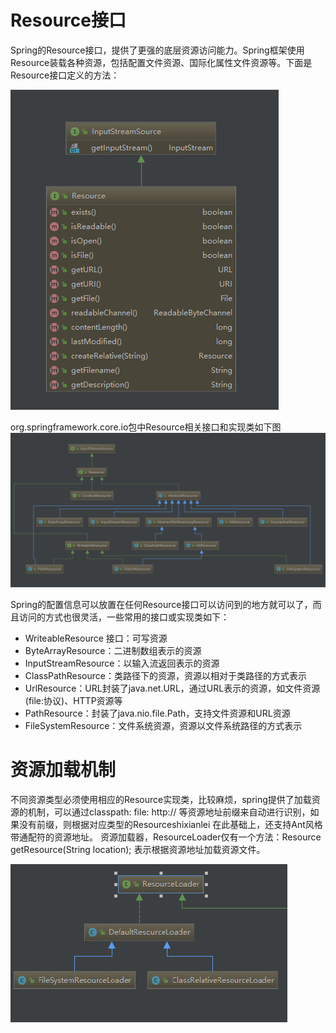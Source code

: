 # Resource接口
Spring的Resource接口，提供了更强的底层资源访问能力。Spring框架使用Resource装载各种资源，包括配置文件资源、国际化属性文件资源等。下面是Resource接口定义的方法：

![Aaron Swartz](https://github.com/mistifler/Notes/blob/master/pictures/springboot-ref/springboot-resource/ResourceMethod.png)

org.springframework.core.io包中Resource相关接口和实现类如下图
![Aaron Swartz](https://github.com/mistifler/Notes/blob/master/pictures/springboot-ref/springboot-resource/ResourceInterface.png)

Spring的配置信息可以放置在任何Resource接口可以访问到的地方就可以了，而且访问的方式也很灵活，一些常用的接口或实现类如下：
* WriteableResource 接口：可写资源
* ByteArrayResource：二进制数组表示的资源
* InputStreamResource：以输入流返回表示的资源
* ClassPathResource：类路径下的资源，资源以相对于类路径的方式表示
* UrlResource：URL封装了java.net.URL，通过URL表示的资源，如文件资源(file:协议)、HTTP资源等
* PathResource：封装了java.nio.file.Path，支持文件资源和URL资源
* FileSystemResource：文件系统资源，资源以文件系统路径的方式表示

# 资源加载机制
不同资源类型必须使用相应的Resource实现类，比较麻烦，spring提供了加载资源的机制，可以通过classpath: file: http://  等资源地址前缀来自动进行识别，如果没有前缀，则根据对应类型的Resourceshixianlei 在此基础上，还支持Ant风格带通配符的资源地址。
资源加载器，ResourceLoader仅有一个方法：Resource getResource(String location); 表示根据资源地址加载资源文件。

![Aaron Swartz](https://github.com/mistifler/Notes/blob/master/pictures/springboot-ref/springboot-resource/ResourceLoader.png)
